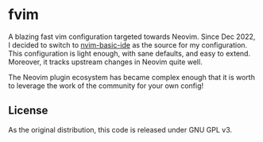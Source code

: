 # fvim

A blazing fast vim configuration targeted towards Neovim. Since Dec 2022, I
decided to switch to [nvim-basic-ide](https://github.com/LunarVim/nvim-basic-ide) 
as the source for my configuration.  This configuration is light enough, with
sane defaults, and easy to extend. Moreover, it tracks upstream changes in
Neovim quite well.

The Neovim plugin ecosystem has became complex enough that it is worth to leverage
the work of the community for your own config!

## License

As the original distribution, this code is released under GNU GPL v3.
